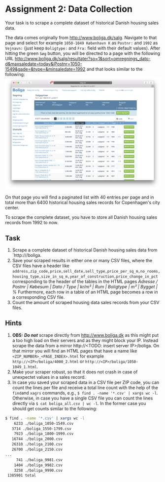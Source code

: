 # Assignment 2: Data Collection

Your task is to scrape a complete dataset of historical Danish housing sales data.

The data comes originally from http://www.boliga.dk/salg. Navigate to that page and select for example `1050-1049 København K` as `Postnr:` and `1992` as `Vejnavn:` (just keep `Boligtype:` and `Fra:` field with their default values). After hitting the green `Søg` button, you will be directed to a page with the following URL http://www.boliga.dk/salg/resultater?so=1&sort=omregnings_dato-d&maxsaledate=today&iPostnr=1050-1549&gade=&type=&minsaledate=1992  and that looks similar to the following:
![data_screenshot](./images/data_screenshot.png)

On that page you will find a paginated list with 40 entries per page and in total more than 6400 historical housing sales records for Copenhagen's city center.


To scrape the complete dataset, you have to store all Danish housing sales records from 1992 to now.


## Task
  1. Scrape a complete dataset of historical Danish housing sales data from `http://<IP>/boliga.
  2. Save your scraped results in either one or many CSV files, where the CSV files have a header like `address,zip_code,price,sell_date,sell_type,price_per_sq_m,no_rooms,housing_type,size_in_sq_m,year_of_construction,price_change_in_pct` corresponding to the header of the tables in the HTML pages _Adresse / Postnr | Købesum | Dato / Type | kr/m² | Rum | Boligtype | m² | Bygget | %_
  Furthermore, each row in a table of an HTML page becomes a row in a corresponding CSV file.
  3. Count the amount of scraped housing data sales records from your CSV files.


## Hints

  1. **OBS:** _**Do not**_ scrape directly from http://www.boliga.dk as this might put a too high load on their servers and as they might block your IP. Instead scrape the data from a mirror http://<TODO: insert server IP>/boliga. On that mirror you will find an HTML pages that have a name like `<ZIP_NUMBER>_<PAGE_INDEX>.html` for example `http://<IP>/boliga/4000_2.html` or `http://<IP>/boliga/1050-1049_1.html`.
  2. Make your scraper robust, so that it does not crash in case of unexpectet values in a sales record.
  3. In case you saved your scraped data in a CSV file per ZIP code, you can count the lines per file and receive a total line count with the help of the `find`and `xagrs` commands, e.g., `$ find . -name '*.csv' | xargs wc -l`. Otherwise, in case you have a single CSV file you can count the lines directly via `$ cat boliga_all.csv | wc -l`.
  In the former case you should get counts similar to the following:
  ```bash
  $ find . -name '*.csv' | xargs wc -l
      6233 ./boliga_1050-1549.csv
     3714 ./boliga_1550-1799.csv
      7923 ./boliga_1800-1999.csv
     16744 ./boliga_2000.csv
     26310 ./boliga_2100.csv
     26700 ./boliga_2150.csv
  ...
       741 ./boliga_9981.csv
      1404 ./boliga_9982.csv
      3258 ./boliga_9990.csv
   1385901 total
   ```